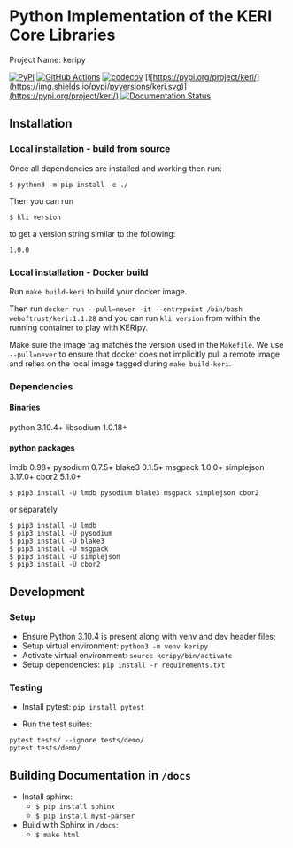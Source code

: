 # Python Implementation of the KERI Core Libraries

Project Name:  keripy

[![PyPi](https://img.shields.io/pypi/v/keri.svg)](https://pypi.org/project/keri/)
[![GitHub Actions](https://github.com/webOfTrust/keripy/actions/workflows/python-app-ci.yml/badge.svg)](https://github.com/WebOfTrust/keripy/actions)
[![codecov](https://codecov.io/gh/WebOfTrust/keripy/branch/main/graph/badge.svg?token=FR5CB2TPYG)](https://codecov.io/gh/WebOfTrust/keripy)
[![https://pypi.org/project/keri/](https://img.shields.io/pypi/pyversions/keri.svg)](https://pypi.org/project/keri/)
[![Documentation Status](https://readthedocs.org/projects/keripy/badge/?version=latest)](https://keripy.readthedocs.io/en/latest/?badge=latest)

## Installation

### Local installation - build from source
Once all dependencies are installed and working then run:

`$ python3 -m pip install -e ./`

Then you can run 

`$ kli version` 

to get a version string similar to the following: 

`1.0.0`

### Local installation - Docker build
Run `make build-keri` to build your docker image.

Then run `docker run --pull=never -it --entrypoint /bin/bash weboftrust/keri:1.1.28` and you can run `kli version` from within the running container to play with KERIpy.

Make sure the image tag matches the version used in the `Makefile`.
We use `--pull=never` to ensure that docker does not implicitly pull a remote image and relies on the local image tagged during `make build-keri`.

### Dependencies
#### Binaries

python 3.10.4+
libsodium 1.0.18+


#### python packages
lmdb 0.98+
pysodium 0.7.5+
blake3 0.1.5+
msgpack 1.0.0+
simplejson 3.17.0+
cbor2 5.1.0+


```shell
$ pip3 install -U lmdb pysodium blake3 msgpack simplejson cbor2
```

or separately

```shell
$ pip3 install -U lmdb
$ pip3 install -U pysodium
$ pip3 install -U blake3
$ pip3 install -U msgpack
$ pip3 install -U simplejson
$ pip3 install -U cbor2
```


## Development

### Setup
* Ensure Python 3.10.4 is present along with venv and dev header files;
* Setup virtual environment: `python3 -m venv keripy`
* Activate virtual environment: `source keripy/bin/activate`
* Setup dependencies: `pip install -r requirements.txt`

### Testing
* Install pytest: `pip install pytest`

* Run the test suites:

```shell
pytest tests/ --ignore tests/demo/
pytest tests/demo/
```

## Building Documentation in `/docs`
* Install sphinx: 
  * `$ pip install sphinx`
  * `$ pip install myst-parser`
* Build with Sphinx in `/docs`: 
  * `$ make html`

